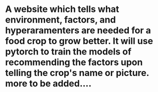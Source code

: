 # A website which tells what environment, factors, and hyperaramenters are needed for a food crop to grow better. It will use pytorch to train the models of recommending the factors upon telling the crop's name or picture. more to be added....
